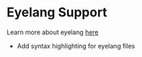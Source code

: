 # Eyelang Support

Learn more about eyelang [here](https://github.com/jsnns/eyelang)

- Add syntax highlighting for eyelang files
